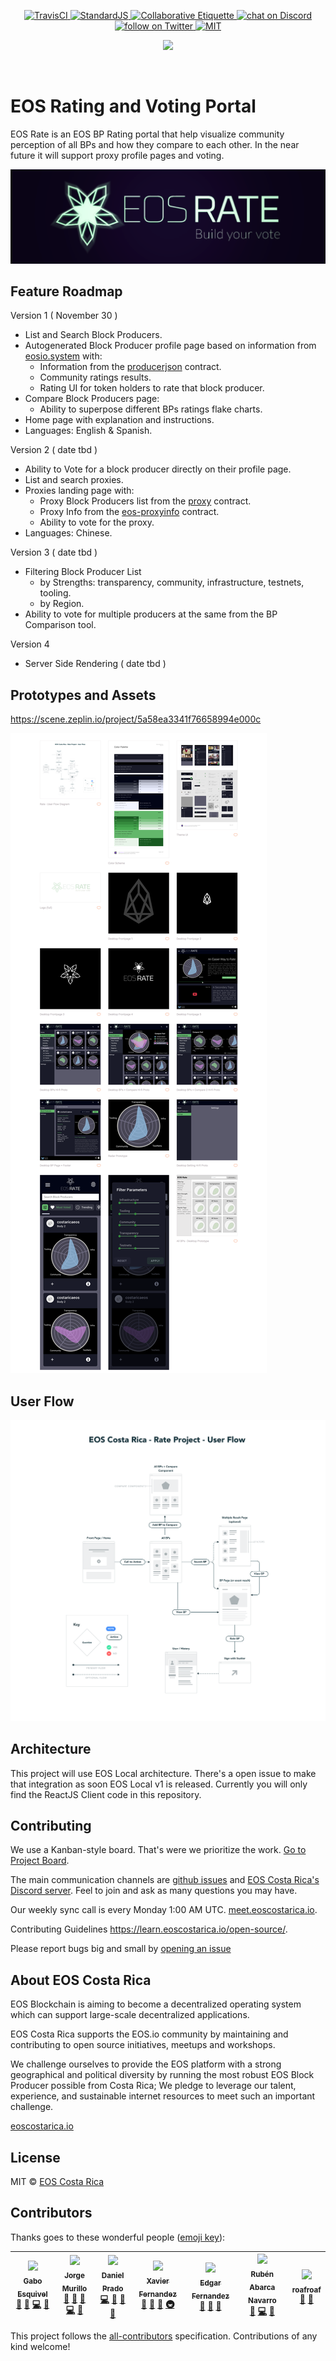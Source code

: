 <p align="center">
	<a href="https://travis-ci.org/eoscostarica/rate.eoscostarica.io">
		<img src="https://travis-ci.org/eoscostarica/rate.eoscostarica.io.svg?branch=master" alt="TravisCI">
	</a>
	<a href="http://standardjs.com">
		<img src="https://img.shields.io/badge/code%20style-standard-brightgreen.svg" alt="StandardJS">
	</a>
	<a href="https://git.io/col">
		<img src="https://img.shields.io/badge/%E2%9C%93-collaborative_etiquette-brightgreen.svg" alt="Collaborative Etiquette">
	</a>
	<a href="https://discord.gg/bBpQHym">
		<img src="https://img.shields.io/discord/447118387118735380.svg?logo=discord" alt="chat on Discord">
	</a>
	<a href="https://twitter.com/intent/follow?screen_name=eoscostarica">
		<img src="https://img.shields.io/twitter/follow/eoscostarica.svg?style=social&logo=twitter" alt="follow on Twitter">
	</a>
	<a href="#">
		<img src="https://img.shields.io/dub/l/vibe-d.svg" alt="MIT">
	</a>
</p>

<p align="center">
	<a href="https://eoscostarica.io">
		<img src="https://cdn.rawgit.com/eoscostarica/assets/574d20a6/logos/eoscolors-transparent.png" width="300">
	</a>
</p>
<br/>

# EOS Rating and Voting Portal

EOS Rate is an EOS BP Rating portal that help visualize community perception of all BPs and how they compare to each other. In the near future it will support proxy profile pages and voting.

<p align="center">
	<img src="logo.png" width="600">
</p>

## Feature Roadmap

Version 1 ( November 30 )

- List and Search Block Producers.
- Autogenerated Block Producer profile page based on information from [eosio.system](https://github.com/EOSIO/eos/tree/master/contracts/eosio.system) with:
  - Information from the [producerjson](https://github.com/greymass/producerjson) contract.
  - Community ratings results.
  - Rating UI for token holders to rate that block producer.
- Compare Block Producers page:
  - Ability to superpose different BPs ratings flake charts.
- Home page with explanation and instructions.
- Languages: English & Spanish.

Version 2 ( date tbd )

- Ability to Vote for a block producer directly on their profile page.
- List and search proxies.
- Proxies landing page with:
  - Proxy Block Producers list from the [proxy](https://github.com/EOSIO/eos/blob/master/contracts/proxy/proxy.cpp) contract.
  - Proxy Info from the [eos-proxyinfo](https://github.com/AlohaEOS/eos-proxyinfo) contract.
  - Ability to vote for the proxy.
- Languages: Chinese.

Version 3 ( date tbd )

- Filtering Block Producer List
  - by Strengths: transparency, community, infrastructure, testnets, tooling.
  - by Region.
- Ability to vote for multiple producers at the same from the BP Comparison tool.

Version 4

- Server Side Rendering ( date tbd )

## Prototypes and Assets

https://scene.zeplin.io/project/5a58ea3341f76658994e000c

![](docs/eosrate-scenes.png)

## User Flow

![](docs/EOSRate-UserFlow.png)

## Architecture

This project will use EOS Local architecture.
There's a open issue to make that integration as soon EOS Local v1 is released.
Currently you will only find the ReactJS Client code in this repository.

## Contributing

We use a Kanban-style board. That's were we prioritize the work. [Go to Project Board](https://github.com/eoscostarica/eos-rate/projects/1).

The main communication channels are [github issues](https://github.com/eoscostarica/eos-rate/issues) and [EOS Costa Rica's Discord server](https://eoscostarica.io/discord). Feel to join and ask as many questions you may have.

Our weekly sync call is every Monday 1:00 AM UTC. [meet.eoscostarica.io](https:/meet.eoscostarica.io).

Contributing Guidelines https://learn.eoscostarica.io/open-source/.

Please report bugs big and small by [opening an issue](https://github.com/eoscostarica/eos-rate/issues)

## About EOS Costa Rica

EOS Blockchain is aiming to become a decentralized operating system which can support large-scale decentralized applications.

EOS Costa Rica supports the EOS.io community by maintaining and contributing to open source initiatives, meetups and workshops.

We challenge ourselves to provide the EOS platform with a strong geographical and political diversity by running the most robust EOS Block Producer possible from Costa Rica; We pledge to leverage our talent, experience, and sustainable internet resources to meet such an important challenge.

[eoscostarica.io](https://eoscostarica.io)

## License

MIT © [EOS Costa Rica](https://eoscostarica.io)

## Contributors

Thanks goes to these wonderful people ([emoji key](https://github.com/kentcdodds/all-contributors#emoji-key)):

<!-- ALL-CONTRIBUTORS-LIST:START - Do not remove or modify this section -->
<!-- prettier-ignore -->
| [<img src="https://avatars0.githubusercontent.com/u/391270?v=4" width="100px;"/><br /><sub><b>Gabo Esquivel</b></sub>](https://gaboesquivel.com)<br />[🤔](#ideas-gaboesquivel "Ideas, Planning, & Feedback") [📖](https://github.com/eoscostarica/eos-rate/commits?author=gaboesquivel "Documentation") [💻](https://github.com/eoscostarica/eos-rate/commits?author=gaboesquivel "Code") [👀](#review-gaboesquivel "Reviewed Pull Requests") | [<img src="https://avatars1.githubusercontent.com/u/1179619?v=4" width="100px;"/><br /><sub><b>Jorge Murillo</b></sub>](https://github.com/murillojorge)<br />[🤔](#ideas-murillojorge "Ideas, Planning, & Feedback") [📖](https://github.com/eoscostarica/eos-rate/commits?author=murillojorge "Documentation") [🎨](#design-murillojorge "Design") [💻](https://github.com/eoscostarica/eos-rate/commits?author=murillojorge "Code") [👀](#review-murillojorge "Reviewed Pull Requests") | [<img src="https://avatars2.githubusercontent.com/u/349542?v=4" width="100px;"/><br /><sub><b>Daniel Prado</b></sub>](https://github.com/danazkari)<br />[💻](https://github.com/eoscostarica/eos-rate/commits?author=danazkari "Code") [📖](https://github.com/eoscostarica/eos-rate/commits?author=danazkari "Documentation") [🤔](#ideas-danazkari "Ideas, Planning, & Feedback") [👀](#review-danazkari "Reviewed Pull Requests") | [<img src="https://avatars0.githubusercontent.com/u/5632966?v=4" width="100px;"/><br /><sub><b>Xavier Fernandez</b></sub>](https://github.com/xavier506)<br />[🤔](#ideas-xavier506 "Ideas, Planning, & Feedback") [📝](#blog-xavier506 "Blogposts") [📢](#talk-xavier506 "Talks") [🚇](#infra-xavier506 "Infrastructure (Hosting, Build-Tools, etc)") | [<img src="https://avatars2.githubusercontent.com/u/40245170?v=4" width="100px;"/><br /><sub><b>Edgar Fernandez</b></sub>](http://www.eoscostarica.io)<br />[🤔](#ideas-edgar-eoscostarica "Ideas, Planning, & Feedback") [📝](#blog-edgar-eoscostarica "Blogposts") [📢](#talk-edgar-eoscostarica "Talks") | [<img src="https://avatars2.githubusercontent.com/u/13205620?v=4" width="100px;"/><br /><sub><b>Rubén Abarca Navarro</b></sub>](https://github.com/rubenabix)<br />[🤔](#ideas-rubenabix "Ideas, Planning, & Feedback") [💻](https://github.com/eoscostarica/eos-rate/commits?author=rubenabix "Code") [👀](#review-rubenabix "Reviewed Pull Requests") | [<img src="https://avatars1.githubusercontent.com/u/40480825?v=4" width="100px;"/><br /><sub><b>roafroaf</b></sub>](https://github.com/roafroaf)<br />[🤔](#ideas-roafroaf "Ideas, Planning, & Feedback") [🎨](#design-roafroaf "Design") |
| :---: | :---: | :---: | :---: | :---: | :---: | :---: |

<!-- ALL-CONTRIBUTORS-LIST:END -->

This project follows the [all-contributors](https://github.com/kentcdodds/all-contributors) specification. Contributions of any kind welcome!
